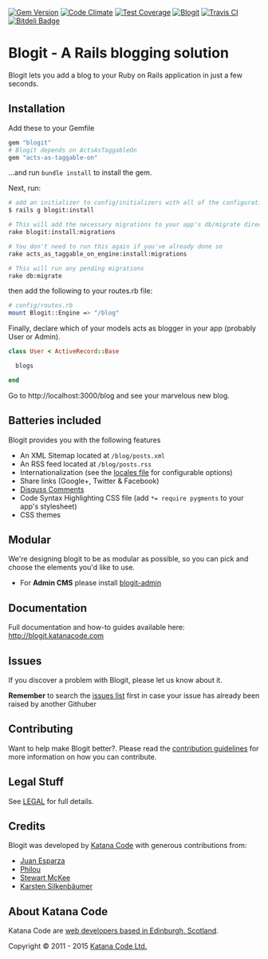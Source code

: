 [![Gem Version](https://badge.fury.io/rb/blogit.png)](http://badge.fury.io/rb/blogit)
[![Code Climate](https://codeclimate.com/github/KatanaCode/blogit.png)](http://codeclimate.com/github/KatanaCode/blogit/)
[![Test Coverage](https://d3s6mut3hikguw.cloudfront.net/github/KatanaCode/blogit/badges/coverage.svg)](http://codeclimate.com/github/KatanaCode/blogit/badges/)
[![Blogit](https://gemnasium.com/KatanaCode/blogit.png)](https://gemnasium.com/KatanaCode/blogit)
[![Travis CI](https://travis-ci.org/KatanaCode/blogit.png)](https://travis-ci.org/KatanaCode/blogit.png)
[![Bitdeli Badge](https://d2weczhvl823v0.cloudfront.net/Bodacious/blogit/trend.png)](https://bitdeli.com/free "Bitdeli Badge")

# Blogit - A Rails blogging solution

Blogit lets you add a blog to your Ruby on Rails application in just a few seconds.

## Installation

Add these to your Gemfile

``` ruby
gem "blogit"
# Blogit depends on ActsAsTaggableOn
gem "acts-as-taggable-on"
```

...and run `bundle install` to install the gem.

Next, run:

``` bash
# add an initializer to config/initializers with all of the configuration options
$ rails g blogit:install

# This will add the necessary migrations to your app's db/migrate directory
rake blogit:install:migrations

# You don't need to run this again if you've already done so
rake acts_as_taggable_on_engine:install:migrations

# This will run any pending migrations
rake db:migrate

```

then add the following to your routes.rb file:

``` bash
# config/routes.rb
mount Blogit::Engine => "/blog"
```

Finally, declare which of your models acts as blogger in your app (probably User or Admin).

``` ruby
class User < ActiveRecord::Base

  blogs

end
```

Go to http://localhost:3000/blog and see your marvelous new blog.


## Batteries included

Blogit provides you with the following features

* An XML Sitemap located at `/blog/posts.xml`
* An RSS feed located at `/blog/posts.rss`
* Internationalization (see the [locales file](config/locales/en.yml) for configurable options)
* Share links (Google+, Twitter & Facebook)
* [Disquss Comments](http://disqus.com)
* Code Syntax Highlighting CSS file (add `*= require pygments` to your app's stylesheet)
* CSS themes

## Modular

We're designing blogit to be as modular as possible, so you can pick and choose the elements you'd like to use.

* For **Admin CMS** please install [blogit-admin](https://github.com/katanacode/blogit-admin)

## Documentation

Full documentation and how-to guides available here: http://blogit.katanacode.com

## Issues

If you discover a problem with Blogit, please let us know about it.

**Remember** to search the [issues list](https://github.com/KatanaCode/blogit/issues) first in case your issue has already been raised
by another Githuber


## Contributing

Want to help make Blogit better?. Please read the [contribution guidelines](http://blogit.katanacode.com/doc/file.Contributing.html) for more information on how you can contribute.

## Legal Stuff

See [LEGAL][GithubLicence] for full details.

## Credits

Blogit was developed by [Katana Code](http://katanacode.com) with generous contributions from:

* [Juan Esparza](https://github.com/jjeb)
* [Philou](https://github.com/philou)
* [Stewart McKee](https://github.com/stewartmckee)
* [Karsten Silkenbäumer](https://github.com/kassi)

## About Katana Code

Katana Code are [web developers based in Edinburgh, Scotland](http://katanacode.com/ "Katana Code").

Copyright © 2011 - 2015 [Katana Code Ltd.](http://katanacode.com)

  [GithubLicence]: https://github.com/KatanaCode/blogit/blob/master/MIT-LICENSE
